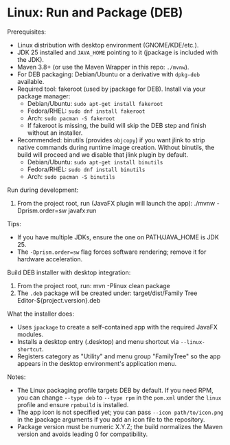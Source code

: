 # Linux: Run and Package (DEB)

Prerequisites:
- Linux distribution with desktop environment (GNOME/KDE/etc.).
- JDK 25 installed and `JAVA_HOME` pointing to it (jpackage is included with the JDK).
- Maven 3.8+ (or use the Maven Wrapper in this repo: `./mvnw`).
- For DEB packaging: Debian/Ubuntu or a derivative with `dpkg-deb` available.
- Required tool: fakeroot (used by jpackage for DEB). Install via your package manager:
  - Debian/Ubuntu: `sudo apt-get install fakeroot`
  - Fedora/RHEL: `sudo dnf install fakeroot`
  - Arch: `sudo pacman -S fakeroot`
  - If fakeroot is missing, the build will skip the DEB step and finish without an installer.
- Recommended: binutils (provides `objcopy`) if you want jlink to strip native commands during runtime image creation. Without binutils, the build will proceed and we disable that jlink plugin by default.
  - Debian/Ubuntu: `sudo apt-get install binutils`
  - Fedora/RHEL: `sudo dnf install binutils`
  - Arch: `sudo pacman -S binutils`

Run during development:
1. From the project root, run (JavaFX plugin will launch the app):
   ./mvnw -Dprism.order=sw javafx:run

Tips:
- If you have multiple JDKs, ensure the one on PATH/JAVA_HOME is JDK 25.
- The `-Dprism.order=sw` flag forces software rendering; remove it for hardware acceleration.

Build DEB installer with desktop integration:
1. From the project root, run:
   mvn -Plinux clean package
2. The `.deb` package will be created under:
   target/dist/Family Tree Editor-${project.version}.deb

What the installer does:
- Uses `jpackage` to create a self-contained app with the required JavaFX modules.
- Installs a desktop entry (.desktop) and menu shortcut via `--linux-shortcut`.
- Registers category as "Utility" and menu group "FamilyTree" so the app appears in the desktop environment's application menu.

Notes:
- The Linux packaging profile targets DEB by default. If you need RPM, you can change `--type deb` to `--type rpm` in the `pom.xml` under the `linux` profile and ensure `rpmbuild` is installed.
- The app icon is not specified yet; you can pass `--icon path/to/icon.png` in the jpackage arguments if you add an icon file to the repository.
- Package version must be numeric X.Y.Z; the build normalizes the Maven version and avoids leading 0 for compatibility.
